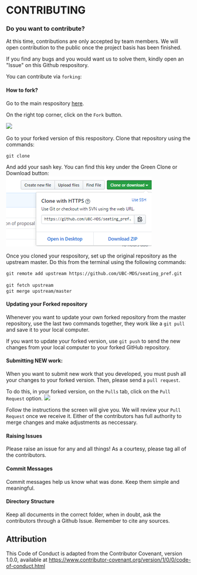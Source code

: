 # CONTRIBUTING

### Do you want to contribute?

At this time, contributions are only accepted by team members. We will open contribution to the public once the project basis has been finished.

If you find any bugs and you would want us to solve them, kindly open an "Issue" on this Github respository.

You can contribute via `forking`:

#### How to fork?
Go to the main respository [here](https://github.com/UBC-MDS/seating_pref).

On the right top corner, click on the `Fork` button.

![](img/01_Fork.png)

Go to your forked version of this respository.
Clone that repository using the commands:

```
git clone
```
And add your sash key.
You can find this key under the Green Clone or Download button:
![](img/02_Key.png)

Once you cloned your respository, set up the original repository as the upstream master. Do this from the terminal using the following commands:

```
git remote add upstream https://github.com/UBC-MDS/seating_pref.git

git fetch upstream
git merge upstream/master
```

#### Updating your Forked repository

Whenever you want to update your own forked repository from the master repository, use the last two commands together, they work like a `git pull` and save it to your local computer.

If you want to update your forked version, use `git push` to send the new changes from your local computer to your forked GitHub repository.

#### Submitting NEW work:

When you want to submit new work that you developed, you must push all your changes to your forked version. Then, please send a `pull request`.

To do this, in your forked version, on the `Pulls` tab, click on the `Pull Request` option.
![](img/03_PullRequest.png)

Follow the instructions the screen will give you. We will review your `Pull Request` once we receive it. Either of the contributors has full authority to merge changes and make adjustments as neccessary.

#### Raising Issues
Please raise an issue for any and all things! As a courtesy, please tag all of the contributors.

#### Commit Messages
Commit messages help us know what was done. Keep them simple and meaningful.

#### Directory Structure
Keep all documents in the correct folder, when in doubt, ask the contributors through a Github Issue. Remember to cite any sources.


## Attribution

This Code of Conduct is adapted from the Contributor Covenant, version 1.0.0, available at https://www.contributor-covenant.org/version/1/0/0/code-of-conduct.html
